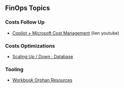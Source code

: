 ## FinOps Topics

### Costs Follow Up

- [Copilot + Microsoft Cost Management](https://youtu.be/KuGkXGE4eWc) (lien youtube)

### Costs Optimizations

- [Scaling Up / Down : Database](https://azure.microsoft.com/en-gb/resources/cloud-computing-dictionary/scaling-out-vs-scaling-up/)

### Tooling

- [Workbook Orphan Resources](https://techcommunity.microsoft.com/t5/fasttrack-for-azure/azure-orphan-resources/ba-p/3492198)
